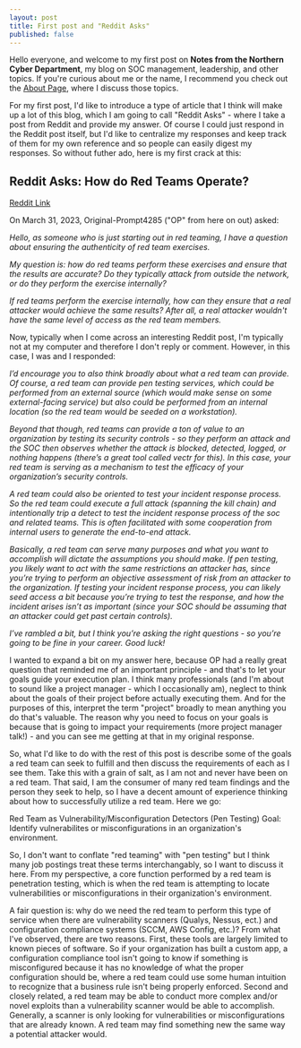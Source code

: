 ```yaml
---
layout: post
title: First post and "Reddit Asks"
published: false
---
```


Hello everyone, and welcome to my first post on **Notes from the Northern Cyber Department**, my blog on SOC management, leadership, and other topics.  If you're curious about me or the name, I recommend you check out the [About Page](https://dietz057.github.io/about/), where I discuss those topics.

For my first post, I'd like to introduce a type of article that I think will make up a lot of this blog, which I am going to call "Reddit Asks" - where I take a post from Reddit and provide my answer.  Of course I could just respond in the Reddit post itself, but I'd like to centralize my responses and keep track of them for my own reference and so people can easily digest my responses.  So without futher ado, here is my first crack at this:

## Reddit Asks: How do Red Teams Operate?
[Reddit Link](https://www.reddit.com/r/cybersecurity/comments/127w6w8/how_do_red_teams_operate/jeh93p3/?context=3)

On March 31, 2023, Original-Prompt4285 ("OP" from here on out) asked:

_Hello, as someone who is just starting out in red teaming, I have a question about ensuring the authenticity of red team exercises._

_My question is: how do red teams perform these exercises and ensure that the results are accurate? Do they typically attack from outside the network, or do they perform the exercise internally?_

_If red teams perform the exercise internally, how can they ensure that a real attacker would achieve the same results? After all, a real attacker wouldn't have the same level of access as the red team members._

Now, typically when I come across an interesting Reddit post, I'm typically not at my computer and therefore I don't reply or comment.  However, in this case, I was and I responded:

_I’d encourage you to also think broadly about what a red team can provide. Of course, a red team can provide pen testing services, which could be performed from an external source (which would make sense on some external-facing service) but also could be performed from an internal location (so the red team would be seeded on a workstation)._

_Beyond that though, red teams can provide a ton of value to an organization by testing its security controls - so they perform an attack and the SOC then observes whether the attack is blocked, detected, logged, or nothing happens (there’s a great tool called vectr for this). In this case, your red team is serving as a mechanism to test the efficacy of your organization’s security controls._

_A red team could also be oriented to test your incident response process. So the red team could execute a full attack (spanning the kill chain) and intentionally trip a detect to test the incident response process of the soc and related teams. This is often facilitated with some cooperation from internal users to generate the end-to-end attack._

_Basically, a red team can serve many purposes and what you want to accomplish will dictate the assumptions you should make. If pen testing, you likely want to act with the same restrictions an attacker has, since you’re trying to perform an objective assessment of risk from an attacker to the organization. If testing your incident response process, you can likely seed access a bit because you’re trying to test the response, and how the incident arises isn’t as important (since your SOC should be assuming that an attacker could get past certain controls)._

_I’ve rambled a bit, but I think you’re asking the right questions - so you’re going to be fine in your career. Good luck!_

I wanted to expand a bit on my answer here, because OP had a really great question that reminded me of an important principle - and that's to let your goals guide your execution plan.  I think many professionals (and I'm about to sound like a project manager - which I occasionally am), neglect to think about the goals of their project before actually executing them.  And for the purposes of this, interpret the term "project" broadly to mean anything you do that's valuable. The reason why you need to focus on your goals is because that is going to impact your requirements (more project manager talk!) - and you can see me getting at that in my original response.

So, what I'd like to do with the rest of this post is describe some of the goals a red team can seek to fulfill and then discuss the requirements of each as I see them.  Take this with a grain of salt, as I am not and never have been on a red team.  That said, I am the consumer of many red team findings and the person they seek to help, so I have a decent amount of experience thinking about how to successfully utilize a red team.  Here we go:

Red Team as Vulnerability/Misconfiguration Detectors (Pen Testing)
Goal: Identify vulnerabilites or misconfigurations in an organization's environment.

So, I don't want to conflate "red teaming" with "pen testing" but I think many job postings treat these terms interchangably, so I want to discuss it here.  From my perspective, a core function performed by a red team is penetration testing, which is when the red team is attempting to locate vulnerabilities or misconfigurations in their organization's environment.

A fair question is: why do we need the red team to perform this type of service when there are vulnerability scanners (Qualys, Nessus, ect.) and configuration compliance systems (SCCM, AWS Config, etc.)?  From what I've observed, there are two reasons. First, these tools are largely limited to known pieces of software.  So if your organization has built a custom app, a configuration compliance tool isn't going to know if something is misconfigured because it has no knowledge of what the proper configuration should be, where a red team could use some human intuition to recognize that a business rule isn't being properly enforced.  Second and closely related, a red team may be able to conduct more complex and/or novel exploits than a vulnerability scanner would be able to accomplish.  Generally, a scanner is only looking for vulnerabilities or misconfigurations that are already known.  A red team may find something new the same way a potential attacker would.




